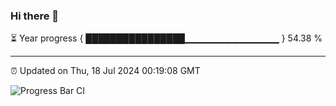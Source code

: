 ### Hi there 👋

⏳ Year progress { ████████████████▁▁▁▁▁▁▁▁▁▁▁▁▁▁ } 54.38 %

---

⏰ Updated on Thu, 18 Jul 2024 00:19:08 GMT

![Progress Bar CI](https://github.com/liununu/liununu/workflows/Progress%20Bar%20CI/badge.svg)
